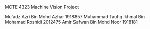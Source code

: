 MCTE 4323 Machine Vision Project

Mu'adz Azri Bin Mohd Azhar  1918857
Muhammad Taufiq Ikhmal Bin Mohamad Roshidi 2012475
Amir Safwan Bin Mohd Noor 1918181

